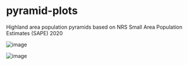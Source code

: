 # pyramid-plots
Highland area population pyramids based on NRS Small Area Population Estimates (SAPE) 2020


![image](https://user-images.githubusercontent.com/3278367/173109678-a72bdf93-6470-40d9-8180-c8414f015376.png)  


![image](https://user-images.githubusercontent.com/3278367/173109557-20bfd0b8-44b5-4700-8063-1b9ec7e45e66.png)
